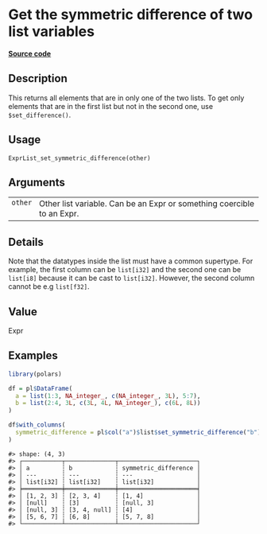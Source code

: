 

# Get the symmetric difference of two list variables

[**Source code**](https://github.com/pola-rs/r-polars/tree/741f9cd2614b3302a4d033bcae447425e1b91191/R/expr__list.R#L598)

## Description

This returns all elements that are in only one of the two lists. To get
only elements that are in the first list but not in the second one, use
<code>$set_difference()</code>.

## Usage

<pre><code class='language-R'>ExprList_set_symmetric_difference(other)
</code></pre>

## Arguments

<table>
<tr>
<td style="white-space: nowrap; font-family: monospace; vertical-align: top">
<code id="ExprList_set_symmetric_difference_:_other">other</code>
</td>
<td>
Other list variable. Can be an Expr or something coercible to an Expr.
</td>
</tr>
</table>

## Details

Note that the datatypes inside the list must have a common supertype.
For example, the first column can be <code>list\[i32\]</code> and the
second one can be <code>list\[i8\]</code> because it can be cast to
<code>list\[i32\]</code>. However, the second column cannot be e.g
<code>list\[f32\]</code>.

## Value

Expr

## Examples

``` r
library(polars)

df = pl$DataFrame(
  a = list(1:3, NA_integer_, c(NA_integer_, 3L), 5:7),
  b = list(2:4, 3L, c(3L, 4L, NA_integer_), c(6L, 8L))
)

df$with_columns(
  symmetric_difference = pl$col("a")$list$set_symmetric_difference("b")
)
```

    #> shape: (4, 3)
    #> ┌───────────┬──────────────┬──────────────────────┐
    #> │ a         ┆ b            ┆ symmetric_difference │
    #> │ ---       ┆ ---          ┆ ---                  │
    #> │ list[i32] ┆ list[i32]    ┆ list[i32]            │
    #> ╞═══════════╪══════════════╪══════════════════════╡
    #> │ [1, 2, 3] ┆ [2, 3, 4]    ┆ [1, 4]               │
    #> │ [null]    ┆ [3]          ┆ [null, 3]            │
    #> │ [null, 3] ┆ [3, 4, null] ┆ [4]                  │
    #> │ [5, 6, 7] ┆ [6, 8]       ┆ [5, 7, 8]            │
    #> └───────────┴──────────────┴──────────────────────┘

